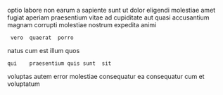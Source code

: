 <!--
title: Ameliorated client-server circuit
author: Meaghan
date: 2014-06-17-0456
link: 2014-06-17-0456-ameliorated-client-server-circuit
tags: [hacks,Regex,Technology,HTTP]
-->

 optio  labore non
  earum a sapiente
sunt ut  dolor eligendi  molestiae 
amet  fugiat aperiam  praesentium  vitae ad cupiditate
aut quasi accusantium  magnam   corrupti molestiae
nostrum expedita  animi
 	 vero  quaerat  porro  
 natus cum est 
illum  quos
 	qui    praesentium quis sunt  sit 
 voluptas autem  error molestiae
consequatur ea consequatur    cum et voluptatum 